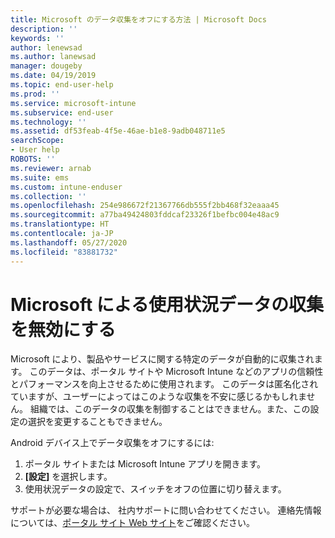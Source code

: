 ```yaml
---
title: Microsoft のデータ収集をオフにする方法 | Microsoft Docs
description: ''
keywords: ''
author: lenewsad
ms.author: lanewsad
manager: dougeby
ms.date: 04/19/2019
ms.topic: end-user-help
ms.prod: ''
ms.service: microsoft-intune
ms.subservice: end-user
ms.technology: ''
ms.assetid: df53feab-4f5e-46ae-b1e8-9adb048711e5
searchScope:
- User help
ROBOTS: ''
ms.reviewer: arnab
ms.suite: ems
ms.custom: intune-enduser
ms.collection: ''
ms.openlocfilehash: 254e986672f21367766db555f2bb468f32eaaa45
ms.sourcegitcommit: a77ba49424803fddcaf23326f1befbc004e48ac9
ms.translationtype: HT
ms.contentlocale: ja-JP
ms.lasthandoff: 05/27/2020
ms.locfileid: "83881732"
---
```

# <a name="turn-off-microsoft-usage-data-collection"></a>Microsoft による使用状況データの収集を無効にする

Microsoft により、製品やサービスに関する特定のデータが自動的に収集されます。 このデータは、ポータル サイトや Microsoft Intune などのアプリの信頼性とパフォーマンスを向上させるために使用されます。 このデータは匿名化されていますが、ユーザーによってはこのような収集を不安に感じるかもしれません。 組織では、このデータの収集を制御することはできません。また、この設定の選択を変更することもできません。   

Android デバイス上でデータ収集をオフにするには:  

1. ポータル サイトまたは Microsoft Intune アプリを開きます。
2. **[設定]** を選択します。
3. 使用状況データの設定で、スイッチをオフの位置に切り替えます。 

サポートが必要な場合は、 社内サポートに問い合わせてください。 連絡先情報については、[ポータル サイト Web サイト](https://go.microsoft.com/fwlink/?linkid=2010980)をご確認ください。

